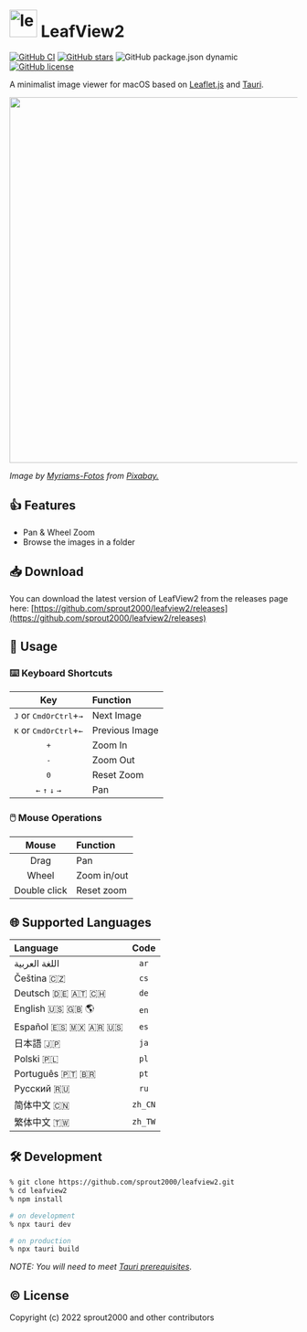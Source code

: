 # <img width="48" alt="leaves" src="https://user-images.githubusercontent.com/52094761/156916014-b9472d73-3270-455a-be95-25e527efeaff.svg" /> LeafView2

[![GitHub CI](https://github.com/sprout2000/leafview/actions/workflows/release.yml/badge.svg)](https://github.com/sprout2000/leafview/actions/workflows/release.yml)
[![GitHub stars](https://img.shields.io/github/stars/sprout2000/leafview2)](https://github.com/sprout2000/leafview2/stargazers)
![GitHub package.json dynamic](https://img.shields.io/github/package-json/keywords/sprout2000/leafview2)
[![GitHub license](https://img.shields.io/github/license/sprout2000/leafview)](https://github.com/sprout2000/leafview/blob/main/LICENSE.md)

A minimalist image viewer for macOS based on [Leaflet.js](https://leafletjs.com/) and [Tauri](https://tauri.studio/).

<img width="640" src="https://user-images.githubusercontent.com/52094761/157586637-4b2deb8e-a1f7-46ef-9f24-d0efeb6a97a8.png">

_Image by <a href="https://pixabay.com/users/myriams-fotos-1627417/?utm_source=link-attribution&amp;utm_medium=referral&amp;utm_campaign=image&amp;utm_content=1568646">Myriams-Fotos</a> from <a href="https://pixabay.com/?utm_source=link-attribution&amp;utm_medium=referral&amp;utm_campaign=image&amp;utm_content=1568646">Pixabay.</a>_

## :thumbsup: Features

- Pan & Wheel Zoom
- Browse the images in a folder

## :inbox_tray: Download

You can download the latest version of LeafView2 from the releases page here:
[https://github.com/sprout2000/leafview2/releases](https://github.com/sprout2000/leafview2/releases)

## :green_book: Usage

### :keyboard: Keyboard Shortcuts

|                                     Key                                     | Function       |
| :-------------------------------------------------------------------------: | :------------- |
|           <kbd>J</kbd> or <kbd>CmdOrCtrl</kbd>+<kbd>&#8594;</kbd>           | Next Image     |
|           <kbd>K</kbd> or <kbd>CmdOrCtrl</kbd>+<kbd>&#8592;</kbd>           | Previous Image |
|                                <kbd>+</kbd>                                 | Zoom In        |
|                                <kbd>-</kbd>                                 | Zoom Out       |
|                                <kbd>0</kbd>                                 | Reset Zoom     |
| <kbd>&#8592;</kbd> <kbd>&#8593;</kbd> <kbd>&#8595;</kbd> <kbd>&#8594;</kbd> | Pan            |

### :computer_mouse: Mouse Operations

|    Mouse     | Function    |
| :----------: | :---------- |
|     Drag     | Pan         |
|    Wheel     | Zoom in/out |
| Double click | Reset zoom  |

## :globe_with_meridians: Supported Languages

| Language                               |  Code   |
| :------------------------------------- | :-----: |
| اللغة العربية                          |  `ar`   |
| Čeština :czech_republic:               |  `cs`   |
| Deutsch :de: :austria: :switzerland:   |  `de`   |
| English :us: :uk: :earth_americas:     |  `en`   |
| Español :es: :mexico: :argentina: :us: |  `es`   |
| 日本語 :jp:                            |  `ja`   |
| Polski :poland:                        |  `pl`   |
| Português :portugal: :brazil:          |  `pt`   |
| Русский :ru:                           |  `ru`   |
| 简体中文 :cn:                          | `zh_CN` |
| 繁体中文 :taiwan:                      | `zh_TW` |

## :hammer_and_wrench: Development

```sh
% git clone https://github.com/sprout2000/leafview2.git
% cd leafview2
% npm install

# on development
% npx tauri dev

# on production
% npx tauri build
```

_NOTE: You will need to meet [Tauri prerequisites](https://tauri.studio/docs/getting-started/prerequisites)_.

## :copyright: License

Copyright (c) 2022 sprout2000 and other contributors
